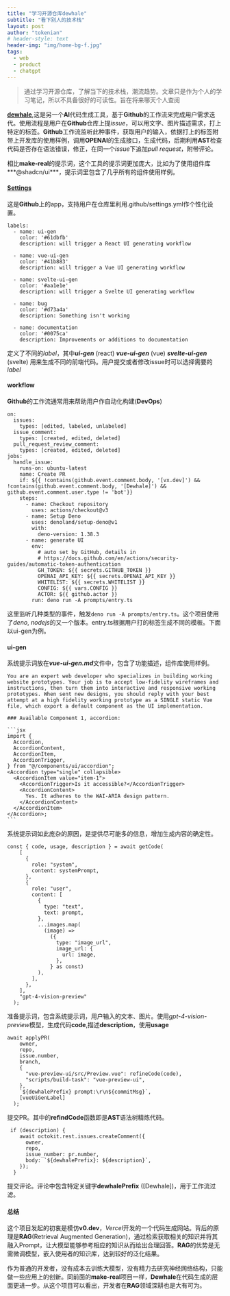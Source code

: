 ```yaml
---
title: "学习开源仓库dewhale"
subtitle: "看下别人的技术栈"
layout: post
author: "tokenian"
# header-style: text
header-img: "img/home-bg-f.jpg"
tags:
  - web
  - product
  - chatgpt
---
```


> 通过学习开源仓库，了解当下的技术栈，潮流趋势。文章只是作为个人的学习笔记，所以不具备很好的可读性。旨在将来哪天个人查阅

[**dewhale**](https://github.com/Yuyz0112/dewhale),这是另一个**AI**代码生成工具，基于**Github**的工作流来完成用户需求迭代。使用流程是用户在**Github**仓库上提*issue*，可以用文字、图片描述需求，打上特定的标签。**Github**工作流监听此种事件，获取用户的输入，依据打上的标签附带上开发库的使用样例，调用**OPENAI**的生成接口，生成代码，后期利用**AST**检查代码是否存在语法错误，修正，在同一个*issue*下追加*pull request*，附带评论。

相比**make-real**的提示词，这个工具的提示词更加庞大，比如为了使用组件库***@shadcn/ui***，提示词里包含了几乎所有的组件使用样例。

#### [Settings](https://probot.github.io/apps/settings/)

这是**Github**上的app，支持用户在仓库里利用.github/settings.yml作个性化设置。

```
labels:
  - name: ui-gen
    color: '#61dbfb'
    description: will trigger a React UI generating workflow

  - name: vue-ui-gen
    color: '#41b883'
    description: will trigger a Vue UI generating workflow

  - name: svelte-ui-gen
    color: '#aa1e1e'
    description: will trigger a Svelte UI generating workflow

  - name: bug
    color: '#d73a4a'
    description: Something isn't working

  - name: documentation
    color: '#0075ca'
    description: Improvements or additions to documentation
```

定义了不同的*label*，其中***ui-gen*** (react)  ***vue-ui-gen*** (vue) ***svelte-ui-gen*** (svelte) 用来生成不同的前端代码。用户提交或者修改issue时可以选择需要的*label*

#### workflow

**Github**的工作流通常用来帮助用户作自动化构建(**DevOps**)

```
on:
  issues:
    types: [edited, labeled, unlabeled]
  issue_comment:
    types: [created, edited, deleted]
  pull_request_review_comment:
    types: [created, edited, deleted]
jobs:
  handle_issue:
    runs-on: ubuntu-latest
    name: Create PR
    if: ${{ !contains(github.event.comment.body, '[vx.dev]') && !contains(github.event.comment.body, '[Dewhale]') && github.event.comment.user.type != 'bot'}}
    steps:
      - name: Checkout repository
        uses: actions/checkout@v3
      - name: Setup Deno
        uses: denoland/setup-deno@v1
        with:
          deno-version: 1.38.3
      - name: generate UI
        env:
          # auto set by GitHub, details in
          # https://docs.github.com/en/actions/security-guides/automatic-token-authentication
          GH_TOKEN: ${{ secrets.GITHUB_TOKEN }}
          OPENAI_API_KEY: ${{ secrets.OPENAI_API_KEY }}
          WHITELIST: ${{ secrets.WHITELIST }}
          CONFIG: ${{ vars.CONFIG }}
          ACTOR: ${{ github.actor }}
        run: deno run -A prompts/entry.ts
```

这里监听几种类型的事件，触发```deno run -A prompts/entry.ts```。这个项目使用了*deno*, *nodejs*的又一个版本。entry.ts根据用户打的标签生成不同的模板。下面以ui-gen为例。

#### ui-gen

系统提示词放在***vue-ui-gen.md***文件中，包含了功能描述，组件库使用样例。

````
You are an expert web developer who specializes in building working website prototypes. Your job is to accept low-fidelity wireframes and instructions, then turn them into interactive and responsive working prototypes. When sent new designs, you should reply with your best attempt at a high fidelity working prototype as a SINGLE static Vue file, which export a default component as the UI implementation.

### Available Component 1, accordion:

```jsx
import {
  Accordion,
  AccordionContent,
  AccordionItem,
  AccordionTrigger,
} from "@/components/ui/accordion";
<Accordion type="single" collapsible>
  <AccordionItem value="item-1">
    <AccordionTrigger>Is it accessible?</AccordionTrigger>
    <AccordionContent>
      Yes. It adheres to the WAI-ARIA design pattern.
    </AccordionContent>
  </AccordionItem>
</Accordion>;
```
````

系统提示词如此庞杂的原因，是提供尽可能多的信息，增加生成内容的确定性。

```
const { code, usage, description } = await getCode(
    [
      {
        role: "system",
        content: systemPrompt,
      },
      {
        role: "user",
        content: [
          {
            type: "text",
            text: prompt,
          },
          ...images.map(
            (image) =>
              ({
                type: "image_url",
                image_url: {
                  url: image,
                },
              } as const)
          ),
        ],
      },
    ],
    "gpt-4-vision-preview"
  );
```

准备提示词，包含系统提示词，用户输入的文本、图片。使用*gpt-4-vision-preview*模型，生成代码**code**,描述**description**，使用**usage**

```
await applyPR(
    owner,
    repo,
    issue.number,
    branch,
    {
      "vue-preview-ui/src/Preview.vue": refineCode(code),
      "scripts/build-task": "vue-preview-ui",
    },
    `${dewhalePrefix} prompt:\r\n${commitMsg}`,
    [vueUiGenLabel]
  );
```
提交PR。其中的**refindCode**函数即是**AST**语法树精炼代码。
```
 if (description) {
    await octokit.rest.issues.createComment({
      owner,
      repo,
      issue_number: pr.number,
      body: `${dewhalePrefix}: ${description}`,
    });
  }
```

提交评论。评论中包含特定关键字**dewhalePrefix** ([Dewhale])，用于工作流过滤。

#### 总结

这个项目发起的初衷是模仿**v0.dev**，*Vercel*开发的一个代码生成网站。背后的原理是**RAG**(Retrieval Augmented Generation)，通过检索获取相关的知识并将其融入Prompt，让大模型能够参考相应的知识从而给出合理回答。**RAG**的优势是无需微调模型，嵌入使用者的知识库，达到较好的泛化结果。

作为普通的开发者，没有成本去训练大模型，没有精力去研究神经网络结构，只能做一些应用上的创新。同前面的**make-real**项目一样，**Dewhale**在代码生成的层面更进一步。从这个项目可以看出，开发者在**RAG**领域深耕也是大有可为。

